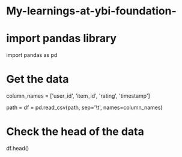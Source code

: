 # My-learnings-at-ybi-foundation-
# import pandas library
import pandas as pd
  
# Get the data
column_names = ['user_id', 'item_id', 'rating', 'timestamp']
  
path =
df = pd.read_csv(path, sep='\t', names=column_names)
  
# Check the head of the data
df.head()
 
